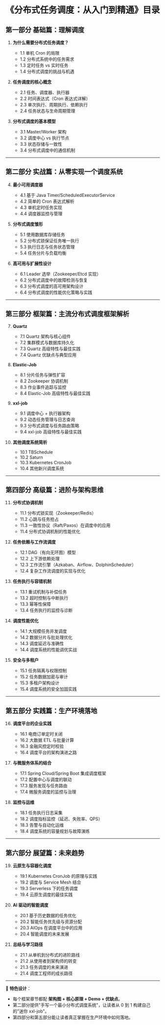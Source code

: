# **《分布式任务调度：从入门到精通》目录**

## **第一部分 基础篇：理解调度**

1. **为什么需要分布式任务调度？**

   * 1.1 单机 Cron 的局限
   * 1.2 分布式系统中的任务需求
   * 1.3 定时任务 vs 实时任务
   * 1.4 分布式调度的挑战与机遇

2. **任务调度的核心概念**

   * 2.1 任务、调度器、执行器
   * 2.2 时间表达式（Cron 表达式详解）
   * 2.3 单次执行、周期执行、依赖执行
   * 2.4 任务状态与生命周期管理

3. **分布式调度的基本模型**

   * 3.1 Master/Worker 架构
   * 3.2 调度中心 vs 执行节点
   * 3.3 状态存储与一致性
   * 3.4 分布式调度中的通信机制

---

## **第二部分 实战篇：从零实现一个调度系统**

4. **最小可用调度器**

   * 4.1 基于 Java Timer/ScheduledExecutorService
   * 4.2 简单的 Cron 表达式解析
   * 4.3 单机定时任务实现
   * 4.4 调度器监控与管理

5. **分布式调度雏形**

   * 5.1 使用数据库存储任务
   * 5.2 分布式锁保证任务唯一执行
   * 5.3 执行日志与任务状态管理
   * 5.4 任务分片与负载均衡

6. **高可用与扩展性设计**

   * 6.1 Leader 选举（Zookeeper/Etcd 实现）
   * 6.2 分布式调度中的故障检测与恢复
   * 6.3 分布式调度的高可用架构设计
   * 6.4 分布式调度的性能优化策略与实践

---

## **第三部分 框架篇：主流分布式调度框架解析**

7. **Quartz**

   * 7.1 Quartz 架构与核心组件
   * 7.2 集群模式与数据库持久化
   * 7.3 Quartz 高级特性与最佳实践
   * 7.4 Quartz 优缺点与典型应用

8. **Elastic-Job**

   * 8.1 分片任务与弹性扩容
   * 8.2 Zookeeper 协调机制
   * 8.3 作业事件追踪与监控
   * 8.4 Elastic-Job 高级特性与最佳实践

9. **xxl-job**

   * 9.1 调度中心 + 执行器架构
   * 9.2 动态任务管理与日志查询
   * 9.3 分布式调度与任务路由策略
   * 9.4 xxl-job 高级特性与最佳实践

10. **其他调度系统简析**

    * 10.1 TBSchedule
    * 10.2 Saturn
    * 10.3 Kubernetes CronJob
    * 10.4 其他新兴调度系统

---

## **第四部分 高级篇：进阶与架构思维**

11. **分布式协调机制**

    * 11.1 分布式锁实现（Zookeeper/Redis）
    * 11.2 心跳与任务抢占
    * 11.3 一致性协议（Raft/Paxos）在调度中的应用
    * 11.4 分布式协调机制的性能优化

12. **任务依赖与工作流调度**

    * 12.1 DAG（有向无环图）模型
    * 12.2 上下游依赖处理
    * 12.3 工作流引擎（Azkaban、Airflow、DolphinScheduler）
    * 12.4 复杂工作流调度的实现与优化

13. **任务执行与容错机制**

    * 13.1 重试机制与补偿任务
    * 13.2 超时控制与中断执行
    * 13.3 幂等性保障
    * 13.4 任务执行的监控与诊断

14. **调度性能优化**

    * 14.1 大规模任务并发调度
    * 14.2 数据分片与批处理优化
    * 14.3 调度延迟与准确性
    * 14.4 调度系统的性能调优实战

15. **安全与多租户**

    * 15.1 任务隔离与权限控制
    * 15.2 任务数据加密与审计
    * 15.3 多租户架构设计
    * 15.4 调度系统的安全加固实践

---

## **第五部分 实践篇：生产环境落地**

16. **调度平台的企业实践**

    * 16.1 电商订单定时关闭
    * 16.2 大数据 ETL 与批量计算
    * 16.3 金融风控定时校验
    * 16.4 调度平台的架构演进之路

17. **与微服务体系的结合**

    * 17.1 Spring Cloud/Spring Boot 集成调度框架
    * 17.2 配置中心与调度的联动
    * 17.3 服务发现与任务路由
    * 17.4 微服务调度的监控与治理

18. **监控与运维**

    * 18.1 任务执行日志采集
    * 18.2 调度指标监控（延迟、失败率、QPS）
    * 18.3 告警与自动化运维
    * 18.4 调度系统的容量规划与故障演练

---

## **第六部分 展望篇：未来趋势**

19. **云原生与容器化调度**

    * 19.1 Kubernetes CronJob 的原理与实践
    * 19.2 调度与 Service Mesh 结合
    * 19.3 Serverless 下的任务调度
    * 19.4 云原生调度的最佳实践

20. **AI 驱动的智能调度**

    * 20.1 基于历史数据的任务优化
    * 20.2 智能任务优先级与资源分配
    * 20.3 AIOps 在调度平台中的应用
    * 20.4 智能调度的未来发展

21. **总结与学习路径**

    * 21.1 从单机到分布式的进阶路线
    * 21.2 从使用者到架构师的转变
    * 21.3 任务调度的未来演进
    * 21.4 调度工程师的成长路径

---

📌 **特色设计**：

* 每个框架章节都配 **架构图 + 核心原理 + Demo + 优缺点**。
* 第二部分提供"手写一个最小分布式调度系统"，让读者从 0 到 1 构建自己的"迷你 xxl-job"。
* 第四部分和第五部分能让读者真正掌握在生产环境中如何落地。